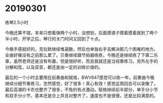 # 20190301

练琴2.5小时

今晚还算不错，本来只想着弹两个小时，没想到，后面摸谱子摸着摸着就到了两个半小时，开学之后，琴行的关门时间又回到了十点。

今晚手感挺好的，克拉默继续堆遍数，然后也单独右手去解决那几个困难的地方。全曲好像没有之前那么累了。贝奏继续跟节拍器练练，今晚还是继续练了下第二乐章，虽然老师还是没有布置，但是很好听，而且我就还是当视奏练习。另外左手的分解和弦，以及双音，都还是由一定的训练价值的。

最后的一个小时主要用在前奏曲和赋格，BWV847感觉可以练一年。前奏曲今晚继续分细节奏练习，忽然感觉，好了很多！真心有效！感觉这周回去可以录像了，最后高潮的卡农也整齐了很多，不免的有点激动。赋格继续前半部分，单手分小节和双手分小节，基本还是合上并且对整齐了，速度也不是很慢，还是比较满意的。
